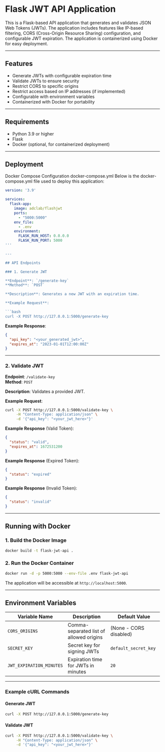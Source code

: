 # Flask JWT API Application

This is a Flask-based API application that generates and validates JSON Web Tokens (JWTs). The application includes features like IP-based filtering, CORS (Cross-Origin Resource Sharing) configuration, and configurable JWT expiration. The application is containerized using Docker for easy deployment.

---

## Features

- Generate JWTs with configurable expiration time
- Validate JWTs to ensure security
- Restrict CORS to specific origins
- Restrict access based on IP addresses (if implemented)
- Configurable with environment variables
- Containerized with Docker for portability

---

## Requirements

- Python 3.9 or higher
- Flask
- Docker (optional, for containerized deployment)

---

## Deployment

Docker Compose Configuration
docker-compose.yml
Below is the docker-compose.yml file used to deploy this application:


```yaml
version: '3.9'

services:
  flask-app:
    image: adclab/flashjwt
    ports:
      - "5000:5000"
    env_file:
      - .env
    environment:
      FLASK_RUN_HOST: 0.0.0.0
      FLASK_RUN_PORT: 5000
'''

---

## API Endpoints

### 1. Generate JWT

**Endpoint**: `/generate-key`  
**Method**: `POST`

**Description**: Generates a new JWT with an expiration time.

**Example Request**:

```bash
curl -X POST http://127.0.0.1:5000/generate-key
```

**Example Response**:

```json
{
  "api_key": "<your_generated_jwt>",
  "expires_at": "2023-01-01T12:00:00Z"
}
```

---

### 2. Validate JWT

**Endpoint**: `/validate-key`  
**Method**: `POST`

**Description**: Validates a provided JWT.

**Example Request**:

```bash
curl -X POST http://127.0.0.1:5000/validate-key \
     -H "Content-Type: application/json" \
     -d '{"api_key": "<your_jwt_here>"}'
```

**Example Response** (Valid Token):

```json
{
  "status": "valid",
  "expires_at": 1672531200
}
```

**Example Response** (Expired Token):

```json
{
  "status": "expired"
}
```

**Example Response** (Invalid Token):

```json
{
  "status": "invalid"
}
```

---

## Running with Docker

### 1. Build the Docker Image

```bash
docker build -t flask-jwt-api .
```

### 2. Run the Docker Container

```bash
docker run -d -p 5000:5000 --env-file .env flask-jwt-api
```

The application will be accessible at `http://localhost:5000`.

---

## Environment Variables

| Variable Name          | Description                             | Default Value               |
|-------------------------|-----------------------------------------|-----------------------------|
| `CORS_ORIGINS`          | Comma-separated list of allowed origins | (None - CORS disabled)      |
| `SECRET_KEY`            | Secret key for signing JWTs            | `default_secret_key`        |
| `JWT_EXPIRATION_MINUTES`| Expiration time for JWTs in minutes     | `20`                        |

---

### Example cURL Commands

#### Generate JWT
```bash
curl -X POST http://127.0.0.1:5000/generate-key
```

#### Validate JWT
```bash
curl -X POST http://127.0.0.1:5000/validate-key \
     -H "Content-Type: application/json" \
     -d '{"api_key": "<your_jwt_here>"}'
```

